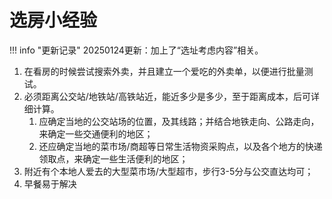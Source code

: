 # 选房小经验

!!! info "更新记录"
    20250124更新：加上了“选址考虑内容”相关。

1. 在看房的时候尝试搜索外卖，并且建立一个爱吃的外卖单，以便进行批量测试。
2. 必须距离公交站/地铁站/高铁站近，能近多少是多少，至于距离成本，后可详细计算。 
    1. 应确定当地的公交站场的位置，及其线路；并结合地铁走向、公路走向，来确定一些交通便利的地区；
    2. 还应确定当地的菜市场/商超等日常生活物资采购点，以及各个地方的快递领取点，来确定一些生活便利的地区； 
3. 附近有个本地人爱去的大型菜市场/大型超市，步行3-5分与公交直达均可；
4. 早餐易于解决


